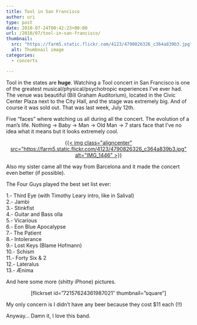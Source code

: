 ```yaml
---
title: Tool in San Francisco
author: uri
type: post
date: 2010-07-24T00:42:23+00:00
url: /2010/07/tool-in-san-francisco/
thumbnail:
  src: "https://farm5.static.flickr.com/4123/4790826326_c364a839b3.jpg"
  alt: Thumbnail image
categories:
  - concerts

---
```

Tool in the states are **huge**. Watching a Tool concert in San Francisco is one of the greatest musical/physical/psychotropic experiences I&#8217;ve ever had. The venue was beautiful (Bill Graham Auditorium), located in the Civic Center Plaza next to the City Hall, and the stage was extremely big. And of course it was sold out. That was last week, July 12th.

Five &#8220;faces&#8221; where watching us all during all the concert. The evolution of a man&#8217;s life. Nothing -> Baby -> Man -> Old Man -> 7 stars face that I&#8217;ve no idea what it means but it looks extremely cool.

<p style="text-align: center;">
  <a class="flickr-image aligncenter" title="IMG_1446" href="https://www.flickr.com/photos/enochrooted/4790826326/">{{< img class="aligncenter" src="https://farm5.static.flickr.com/4123/4790826326_c364a839b3.jpg" alt="IMG_1446" >}}</a>
</p>

Also my sister came all the way from Barcelona and it made the concert even better (if possible).

The Four Guys played the best set list ever:

1.- Third Eye (with Timothy Leary intro, like in Salival)  
2.- Jambi  
3.- Stinkfist  
4.- Guitar and Bass olla  
5.- Vicarious  
6.- Eon Blue Apocalypse  
7.- The Patient  
8.- Intolerance  
9.- Lost Keys (Blame Hofmann)  
10.- Schism  
11.- Forty Six & 2  
12.- Lateralus  
13.- Ænima

And here some more (shitty iPhone) pictures.

<p style="text-align: center;">
  [flickrset id=&#8221;72157624361987021&#8243; thumbnail=&#8221;square&#8221;]
</p>

My only concern is I didn&#8217;t have any beer because they cost $11 each (!!)

Anyway&#8230; Damn it, I love this band.